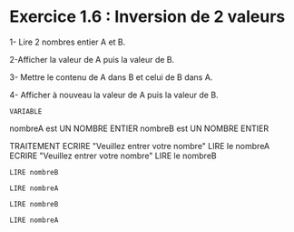 # Exercice 1.6 : Inversion de 2 valeurs

1- Lire 2 nombres entier A et B.

2-Afficher la valeur de A puis la valeur de B.

3- Mettre le contenu de A dans B et celui de B dans A.

4- Afficher à nouveau la valeur de A puis la valeur de B.


    
    VARIABLE

nombreA est UN NOMBRE ENTIER
nombreB est UN NOMBRE ENTIER

TRAITEMENT
    ECRIRE "Veuillez entrer votre nombre" 
    LIRE le nombreA
    ECRIRE "Veuillez entrer votre nombre"
    LIRE le nombreB
  
    LIRE nombreB

    LIRE nombreA

    LIRE nombreB

    LIRE nombreA
    